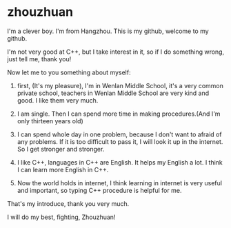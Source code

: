 # zhouzhuan

I'm a clever boy. I'm from Hangzhou. This is my github, welcome to my github.

I'm not very good at C++, but I take interest in it, so if I do something wrong, just tell me, thank you!

Now let me to you something about myself:

1. first, (It's my pleasure), I'm in Wenlan Middle School, it's a very common private school, teachers in Wenlan Middle School are very kind and good.
I like them very much.

2. I am single. Then I can spend more time in making procedures.(And I'm only thirteen years old)

3. I can spend whole day in one problem, because I don't want to afraid of any problems.
If it is too difficult to pass it, I will look it up in the internet. So I get stronger and stronger.

4. I like C++, languages in C++ are English. It helps my English a lot. I think I can learn more English in C++.

5. Now the world holds in internet, I think learning in internet is very useful and important, so typing C++ procedure is helpful for me.

That's my introduce, thank you very much.

I will do my best, fighting, Zhouzhuan!
